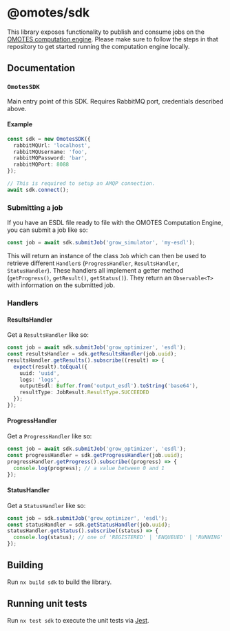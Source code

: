 # @omotes/sdk

This library exposes functionality to publish and consume jobs on the [OMOTES computation engine](https://github.com/Project-OMOTES/computation-engine). Please make sure to follow the steps in that repository to get started running the computation engine locally.

## Documentation

### `OmotesSDK`

Main entry point of this SDK. Requires RabbitMQ port, credentials described above.

#### Example

```typescript
const sdk = new OmotesSDK({
  rabbitMQUrl: 'localhost',
  rabbitMQUsername: 'foo',
  rabbitMQPassword: 'bar',
  rabbitMQPort: 8088
});

// This is required to setup an AMQP connection.
await sdk.connect();
```

### Submitting a job

If you have an ESDL file ready to file with the OMOTES Computation Engine, you can submit a job like so:

```typescript
const job = await sdk.submitJob('grow_simulator', 'my-esdl');
```

This will return an instance of the class `Job` which can then be used to retrieve different `Handler`s (`ProgressHandler`, `ResultsHandler`, `StatusHandler`). These handlers all implement a getter method (`getProgress()`, `getResult()`, `getStatus()`). They return an `Observable<T>` with information on the submitted job.

### Handlers

#### ResultsHandler

Get a `ResultsHandler` like so:

```typescript
const job = await sdk.submitJob('grow_optimizer', 'esdl');
const resultsHandler = sdk.getResultsHandler(job.uuid);
resultsHandler.getResults().subscribe((result) => {
  expect(result).toEqual({
    uuid: 'uuid',
    logs: 'logs',
    outputEsdl: Buffer.from('output_esdl').toString('base64'),
    resultType: JobResult.ResultType.SUCCEEDED
  });
});
```

#### ProgressHandler

Get a `ProgressHandler` like so:

```typescript
const job = await sdk.submitJob('grow_optimizer', 'esdl');
const progressHandler = sdk.getProgressHandler(job.uuid);
progressHandler.getProgress().subscribe((progress) => {
  console.log(progress); // a value between 0 and 1
});
```

#### StatusHandler

Get a `StatusHandler` like so:

```typescript
const job = sdk.submitJob('grow_optimizer', 'esdl');
const statusHandler = sdk.getStatusHandler(job.uuid);
statusHandler.getStatus().subscribe((status) => {
  console.log(status); // one of 'REGISTERED' | 'ENQUEUED' | 'RUNNING' | 'FINISHED' | 'CANCELLED'
});
```

## Building

Run `nx build sdk` to build the library.

## Running unit tests

Run `nx test sdk` to execute the unit tests via [Jest](https://jestjs.io).
